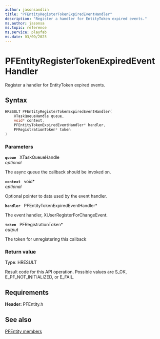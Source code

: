 ```yaml
---
author: jasonsandlin
title: "PFEntityRegisterTokenExpiredEventHandler"
description: "Register a handler for EntityToken expired events."
ms.author: jasonsa
ms.topic: reference
ms.service: playfab
ms.date: 03/09/2023
---
```


# PFEntityRegisterTokenExpiredEventHandler  

Register a handler for EntityToken expired events.  

## Syntax  
  
```cpp
HRESULT PFEntityRegisterTokenExpiredEventHandler(  
    XTaskQueueHandle queue,  
    void* context,  
    PFEntityTokenExpiredEventHandler* handler,  
    PFRegistrationToken* token  
)  
```  
  
### Parameters  
  
**`queue`** &nbsp; XTaskQueueHandle  
*optional*  
  
The async queue the callback should be invoked on.  
  
**`context`** &nbsp; void*  
*optional*  
  
Optional pointer to data used by the event handler.  
  
**`handler`** &nbsp; PFEntityTokenExpiredEventHandler*  
  
The event handler, XUserRegisterForChangeEvent.  
  
**`token`** &nbsp; PFRegistrationToken*  
*output*  
  
The token for unregistering this callback  
  
  
### Return value
Type: HRESULT
  
Result code for this API operation. Possible values are S_OK, E_PF_NOT_INITIALIZED, or E_FAIL.
  
  
## Requirements  
  
**Header:** PFEntity.h
  
## See also  
[PFEntity members](../pfentity_members.md)  

  
  
